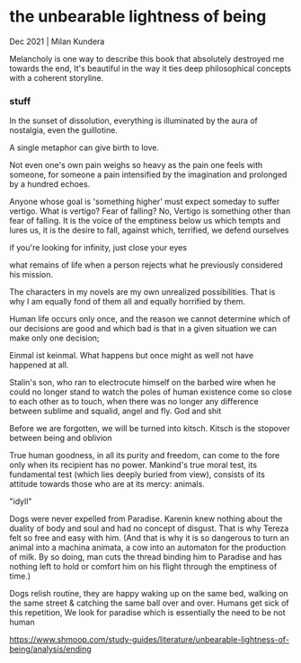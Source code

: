 # the unbearable lightness of being

Dec 2021 | Milan Kundera

Melancholy is one way to describe this book that absolutely destroyed me towards the end, It's beautiful in the way it ties deep philosophical concepts with a coherent storyline.

### stuff

In the sunset of dissolution, everything is illuminated by the aura of nostalgia, even the guillotine.

A single metaphor can give birth to love.

Not even one's own pain weighs so heavy as the pain one feels with someone, for someone a pain intensified by the imagination and prolonged by a hundred echoes.

Anyone whose goal is 'something higher' must expect someday to suffer vertigo. What is vertigo? Fear of falling? No, Vertigo is something other than fear of falling. It is the voice of the emptiness below us which tempts and lures us, it is the desire to fall, against which, terrified, we defend ourselves

if you're looking for infinity, just close your eyes

what remains of life when a person rejects what he previously considered his mission.

The characters in my novels are my own unrealized possibilities. That is why I am equally fond of them all and equally horrified by them.

Human life occurs only once, and the reason we cannot determine which of our decisions are good and which bad is that in a given situation we can make only one decision;

Einmal ist keinmal. What happens but once might as well not have happened at all.

Stalin's son, who ran to electrocute himself on the barbed wire when he could no longer stand to watch the poles of human existence come so close to each other as to touch, when there was no longer any difference between sublime and squalid, angel and fly. God and shit

Before we are forgotten, we will be turned into kitsch. Kitsch is the stopover between being and oblivion

True human goodness, in all its purity and freedom, can come to the fore only when its recipient has no power. Mankind's true moral test, its fundamental test (which lies deeply buried from view), consists of its attitude towards those who are at its mercy: animals.

"idyll"

Dogs were never expelled from Paradise. Karenin knew nothing about the duality of body and soul and had no concept of disgust. That is why Tereza felt so free and easy with him. (And that is why it is so dangerous to turn an animal into a machina animata, a cow into an automaton for the production of milk. By so doing, man cuts the thread binding him to Paradise and has nothing left to hold or comfort him on his flight through the emptiness of time.)

Dogs relish routine, they are happy waking up on the same bed, walking on the same street & catching the same ball over and over. Humans get sick of this repetition, We look for paradise which is essentially the need to be not human

https://www.shmoop.com/study-guides/literature/unbearable-lightness-of-being/analysis/ending

